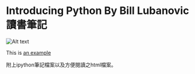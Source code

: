 # Introducing Python By Bill Lubanovic 讀書筆記

![Alt text](http://akamaicovers.oreilly.com/images/0636920028659/lrg.jpg)

This is [an example](https://www.tenlong.com.tw/items/9863477311?item_id=1007464 "天瓏網路書店-[精通 Python]")


附上ipython筆記檔案以及方便閱讀之html檔案。
